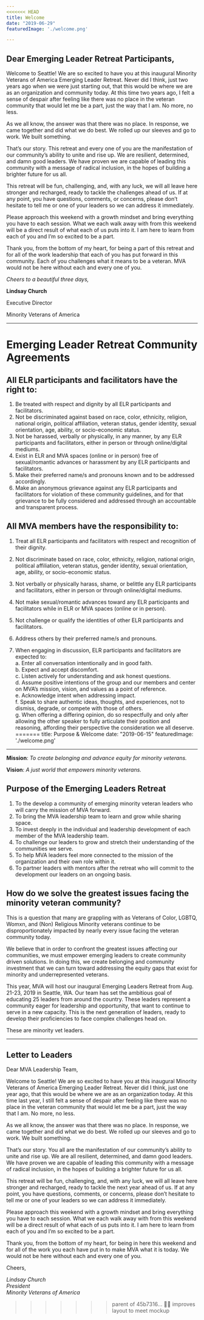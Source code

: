 ```yaml
---
<<<<<<< HEAD
title: Welcome
date: "2019-06-29"
featuredImage: './welcome.png'

---
```


## Dear Emerging Leader Retreat Participants,

Welcome to Seattle! We are so excited to have you at this inaugural Minority Veterans of America Emerging Leader Retreat. Never did I think, just two years ago when we were just starting out, that this would be where we are as an organization and community today. At this time two years ago, I felt a sense of despair after feeling like there was no place in the veteran community that would let me be a part, just the way that I am. No more, no less. 

As we all know, the answer was that there was no place. In response, we came together and did what we do best. We rolled up our sleeves and go to work. We built something. 

That’s our story. This retreat and every one of you are the manifestation of our community’s ability to unite and rise up. We are resilient, determined, and damn good leaders. We have proven we are capable of leading this community with a message of radical inclusion, in the hopes of building a brighter future for us all. 

This retreat will be fun, challenging, and, with any luck, we will all leave here stronger and recharged, ready to tackle the challenges ahead of us. If at any point, you have questions, comments, or concerns, please don’t hesitate to tell me or one of your leaders so we can address it immediately. 

Please approach this weekend with a growth mindset and bring everything you have to each session. What we each walk away with from this weekend will be a direct result of what each of us puts into it. I am here to learn from each of you and I’m so excited to be a part. 

Thank you, from the bottom of my heart, for being a part of this retreat and for all of the work leadership that each of you has put forward in this community. Each of you challenges what it means to be a veteran. MVA would not be here without each and every one of you.



*Cheers to a beautiful three days,*


**Lindsay Church**

Executive Director

Minority Veterans of America


***

# Emerging Leader Retreat Community Agreements

All ELR participants and facilitators have the right to:
------
1. Be treated with respect and dignity by all ELR participants and facilitators.
2. Not be discriminated against based on race, color, ethnicity, religion, national origin, political affiliation, veteran status, gender identity, sexual orientation, age, ability, or socio-economic status.
3. Not be harassed, verbally or physically, in any manner, by any ELR participants and facilitators, either in person or through online/digital mediums. 
4. Exist in ELR and MVA spaces (online or in person) free of sexual/romantic advances or harassment by any ELR participants and facilitators.
5. Make their preferred name/s and pronouns known and to be addressed accordingly.
6. Make an anonymous grievance against any ELR participants and facilitators for violation of these community guidelines, and for that grievance to be fully considered and addressed through an accountable and transparent process.

All MVA members have the responsibility to:
------
1. Treat all ELR participants and facilitators with respect and recognition of their dignity.

2. Not discriminate based on race, color, ethnicity, religion, national origin, political affiliation, veteran status, gender identity, sexual orientation, age, ability, or socio-economic status.

3. Not verbally or physically harass, shame, or belittle any ELR participants and facilitators, either in person or through online/digital mediums. 

4. Not make sexual/romantic advances toward any ELR participants and facilitators while in ELR or MVA spaces (online or in person).

5. Not challenge or qualify the identities of other ELR participants and facilitators.

6. Address others by their preferred name/s and pronouns.
7. When engaging in discussion, ELR participants and facilitators are expected to:  
a. Enter all conversation intentionally and in good faith.  
b. Expect and accept discomfort.  
c. Listen actively for understanding and ask honest questions.  
d. Assume positive intentions of the group and our members and center on MVA’s mission, vision, and values as a point of reference.  
e. Acknowledge intent when addressing impact.  
f. Speak to share authentic ideas, thoughts, and experiences, not to dismiss, degrade, or compete with those of others.  
g. When offering a differing opinion, do so respectfully and only after allowing the other speaker to fully articulate their position and reasoning, affording their perspective the consideration we all deserve.  
=======
title: Purpose & Welcome
date: "2019-06-15"
featuredImage: './welcome.png'
---
**Mission**: _To create belonging and advance equity for minority veterans._

**Vision**: _A just world that empowers minority veterans._

<!-- end -->

## Purpose of the Emerging Leaders Retreat

1. To the develop a community of emerging minority veteran leaders who will carry the mission of MVA forward.
2. To bring the MVA leadership team to learn and grow while sharing space.
3. To invest deeply in the individual and leadership development of each member of the MVA leadership team.
4. To challenge our leaders to grow and stretch their understanding of the communities we serve. 
5. To help MVA leaders feel more connected to the mission of the organization and their own role within it.
6. To partner leaders with mentors after the retreat who will commit to the development our leaders on an ongoing basis. 



## How do we solve the greatest issues facing the minority veteran community?

This is a question that many are grappling with as Veterans of Color, LGBTQ, Womxn, and (Non) Religious Minority veterans continue to be disproportionately impacted by nearly every issue facing the veteran community today.

We believe that in order to confront the greatest issues affecting our communities, we must empower emerging leaders to create community driven solutions. In doing this, we create belonging and community investment that we can turn toward addressing the equity gaps that exist for minority and underrepresented veterans.

This year, MVA will host our inaugural Emerging Leaders Retreat from Aug. 21-23, 2019 in Seattle, WA. Our team has set the ambitious goal of educating 25 leaders from around the country. These leaders represent a community eager for leadership and opportunity, that want to continue to serve in a new capacity. This is the next generation of leaders, ready to develop their proficiencies to face complex challenges head on.

These are minority vet leaders.


***

## Letter to Leaders

Dear MVA Leadership Team,

Welcome to Seattle! We are so excited to have you at this inaugural Minority Veterans of America Emerging Leader Retreat. Never did I think, just one year ago, that this would be where we are as an organization today. At this time last year, I still felt a sense of despair after feeling like there was no place in the veteran community that would let me be a part, just the way that I am. No more, no less. 

As we all know, the answer was that there was no place. In response, we came together and did what we do best. We rolled up our sleeves and go to work. We built something. 

That’s our story. You all are the manifestation of our community’s ability to unite and rise up. We are all resilient, determined, and damn good leaders. We have proven we are capable of leading this community with a message of radical inclusion, in the hopes of building a brighter future for us all. 

This retreat will be fun, challenging, and, with any luck, we will all leave here stronger and recharged, ready to tackle the next year ahead of us. If at any point, you have questions, comments, or concerns, please don’t hesitate to tell me or one of your leaders so we can address it immediately. 

Please approach this weekend with a growth mindset and bring everything you have to each session. What we each walk away with from this weekend will be a direct result of what each of us puts into it. I am here to learn from each of you and I’m so excited to be a part. 

Thank you, from the bottom of my heart, for being in here this weekend and for all of the work you each have put in to make MVA what it is today. We would not be here without each and every one of you.



Cheers,

_Lindsay Church_<br/>
_President_<br/>
_Minority Veterans of America_
>>>>>>> parent of 45b7316... :art::wrench: improves layout to meet mockup
